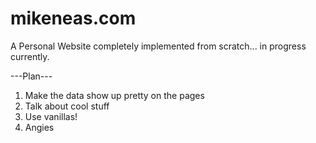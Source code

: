 # mikeneas.com
A Personal Website completely implemented from scratch... in progress currently.

---Plan---
1. Make the data show up pretty on the pages
2. Talk about cool stuff
3. Use vanillas!
4. Angies